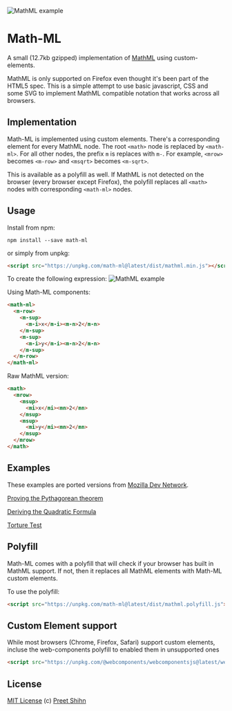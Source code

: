 ![MathML example](https://i.imgur.com/NZvMjWM.png)

# Math-ML

A small (12.7kb gzipped) implementation of [MathML](https://developer.mozilla.org/en-US/docs/Web/MathML) using custom-elements. 

MathML is only supported on Firefox even thought it's been part of the HTML5 spec. This is a simple attempt to use basic javascript, CSS and some SVG to implement MathML compatible notation that works across all browsers. 

## Implementation

Math-ML is implemented using custom elements. There's a corresponding element for every MathML node. The root `<math>` node is replaced by `<math-ml>`. For all other nodes, the prefix `m` is replaces with `m-`. For example, `<mrow>` becomes `<m-row>` and `<msqrt>` becomes `<m-sqrt>`.

This is available as a polyfill as well. If MathML is not detected on the browser (every browser except Firefox), the polyfill replaces all `<math>` nodes with corresponding `<math-ml>` nodes. 

## Usage

Install from npm:
```
npm install --save math-ml
```

or simply from unpkg:

```html
<script src="https://unpkg.com/math-ml@latest/dist/mathml.min.js"></script>
```

To create the following expression: 
![MathML example](https://mdn.mozillademos.org/files/3076/ex1.png)

Using Math-ML components:
```html
<math-ml>
  <m-row>
    <m-sup>
      <m-i>x</m-i><m-n>2</m-n>
    </m-sup>
    <m-sup>
      <m-i>y</m-i><m-n>2</m-n>
    </m-sup>
  </m-row>
</math-ml>
```

Raw MathML version:
```html
<math>
  <mrow>
    <msup>
      <mi>x</mi><mn>2</mn>
    </msup>
    <msup>
      <mi>y</mi><mn>2</mn>
    </msup>
  </mrow>
</math>
```

## Examples

These examples are ported versions from [Mozilla Dev Network](https://developer.mozilla.org/en-US/docs/Web/MathML/Examples).

[Proving the Pythagorean theorem](https://pshihn.github.io/math-ml/examples/pythagorean-theorem.html)

[Deriving the Quadratic Formula](https://pshihn.github.io/math-ml/examples/examples/quadratic-formula.html)

[Torture Test](https://pshihn.github.io/math-ml/examples/examples/torture.html)

## Polyfill

Math-ML comes with a polyfill that will check if your browser has built in MathML support. If not, then it replaces all MathML elements with Math-ML custom elements.

To use the polyfill:

```html
<script src="https://unpkg.com/math-ml@latest/dist/mathml.polyfill.js"></script>
```

## Custom Element support

While most browsers (Chrome, Firefox, Safari) support custom elements, incluse the web-components polyfill to enabled them in unsupported ones

```html
<script src="https://unpkg.com/@webcomponents/webcomponentsjs@latest/webcomponents-loader.js"></script>
```

## License
[MIT License](https://github.com/pshihn/windtalk/blob/master/LICENSE) (c) [Preet Shihn](https://twitter.com/preetster)
